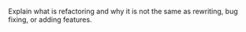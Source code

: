 <panel header="{{ icon_Q }} Explain Refactoring">
<question has-input>

Explain what is refactoring and why it is not the same as rewriting, bug fixing, or adding features.

</question>
</panel>
